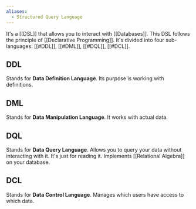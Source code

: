 ```yaml
---
aliases:
  - Structured Query Language
---
```

It's a [[DSL]] that allows you to interact with [[Databases]].
This DSL follows the principle of [[Declarative Programming]].
It's divided into four sub-languages: [[#DDL]], [[#DML]], [[#DQL]], [[#DCL]].

## DDL

Stands for **Data Definition Language**. Its purpose is working with definitions.

## DML

Stands for **Data Manipulation Language**. It works with actual data.

## DQL

Stands for **Data Query Language**. Allows you to query your data without interacting with it. It's just for reading it.
Implements [[Relational Algebra]] on your database.

## DCL

Stands for **Data Control Language**. Manages which users have access to which data.